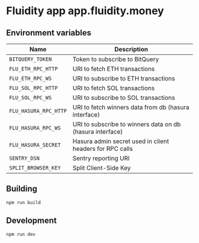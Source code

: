 # Fluidity app app.fluidity.money

## Environment variables

| Name                  | Description                                               |
| --------------------- | --------------------------------------------------------- |
| `BITQUERY_TOKEN`      | Token to subscribe to BitQuery                            |
| `FLU_ETH_RPC_HTTP`    | URI to fetch ETH transactions                             |
| `FLU_ETH_RPC_WS`      | URI to subscribe to ETH transactions                      |
| `FLU_SOL_RPC_HTTP`    | URI to fetch SOL transactions                             |
| `FLU_SOL_RPC_WS`      | URI to subscribe to SOL transactions                      |
| `FLU_HASURA_RPC_HTTP` | URI to fetch winners data from db (hasura interface)      |
| `FLU_HASURA_RPC_WS`   | URI to subscribe to winners data on db (hasura interface) |
| `FLU_HASURA_SECRET`   | Hasura admin secret used in client headers for RPC calls  |
| `SENTRY_DSN`          | Sentry reporting URI                                      |
| `SPLIT_BROWSER_KEY`   | Split Client-Side Key                                     |

## Building

    npm run build

## Development

    npm run dev
